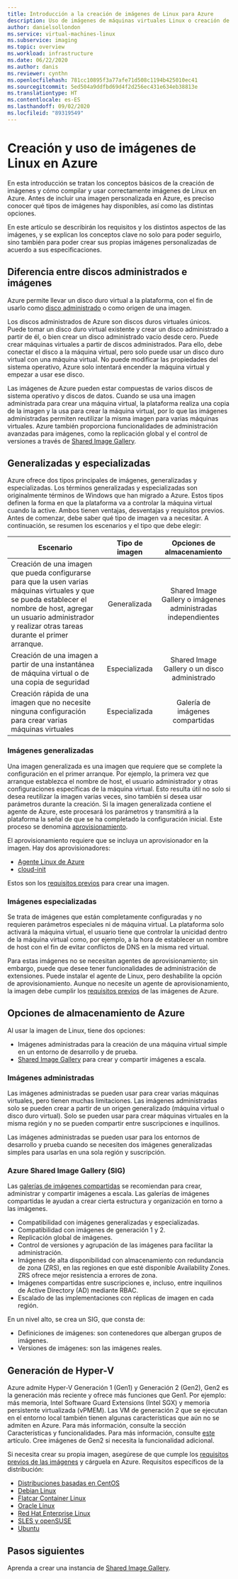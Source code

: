 ```yaml
---
title: Introducción a la creación de imágenes de Linux para Azure
description: Uso de imágenes de máquinas virtuales Linux o creación de imágenes para usarlas en Azure.
author: danielsollondon
ms.service: virtual-machines-linux
ms.subservice: imaging
ms.topic: overview
ms.workload: infrastructure
ms.date: 06/22/2020
ms.author: danis
ms.reviewer: cynthn
ms.openlocfilehash: 781cc10895f3a77afe71d508c1194b425010ec41
ms.sourcegitcommit: 5ed504a9ddfbd69d4f2d256ec431e634eb38813e
ms.translationtype: HT
ms.contentlocale: es-ES
ms.lasthandoff: 09/02/2020
ms.locfileid: "89319549"
---
```

# <a name="bringing-and-creating-linux-images-in-azure"></a>Creación y uso de imágenes de Linux en Azure

En esta introducción se tratan los conceptos básicos de la creación de imágenes y cómo compilar y usar correctamente imágenes de Linux en Azure. Antes de incluir una imagen personalizada en Azure, es preciso conocer qué tipos de imágenes hay disponibles, así como las distintas opciones.

En este artículo se describirán los requisitos y los distintos aspectos de las imágenes, y se explican los conceptos clave no solo para poder seguirlo, sino también para poder crear sus propias imágenes personalizadas de acuerdo a sus especificaciones.

## <a name="difference-between-managed-disks-and-images"></a>Diferencia entre discos administrados e imágenes


Azure permite llevar un disco duro virtual a la plataforma, con el fin de usarlo como [disco administrado](../faq-for-disks.md#managed-disks) o como origen de una imagen. 

Los discos administrados de Azure son discos duros virtuales únicos. Puede tomar un disco duro virtual existente y crear un disco administrado a partir de él, o bien crear un disco administrado vacío desde cero. Puede crear máquinas virtuales a partir de discos administrados. Para ello, debe conectar el disco a la máquina virtual, pero solo puede usar un disco duro virtual con una máquina virtual. No puede modificar las propiedades del sistema operativo, Azure solo intentará encender la máquina virtual y empezar a usar ese disco. 

Las imágenes de Azure pueden estar compuestas de varios discos de sistema operativo y discos de datos. Cuando se usa una imagen administrada para crear una máquina virtual, la plataforma realiza una copia de la imagen y la usa para crear la máquina virtual, por lo que las imágenes administradas permiten reutilizar la misma imagen para varias máquinas virtuales. Azure también proporciona funcionalidades de administración avanzadas para imágenes, como la replicación global y el control de versiones a través de [Shared Image Gallery](shared-image-galleries.md). 



## <a name="generalized-and-specialized"></a>Generalizadas y especializadas

Azure ofrece dos tipos principales de imágenes, generalizadas y especializadas. Los términos generalizadas y especializadas son originalmente términos de Windows que han migrado a Azure. Estos tipos definen la forma en que la plataforma va a controlar la máquina virtual cuando la active. Ambos tienen ventajas, desventajas y requisitos previos. Antes de comenzar, debe saber qué tipo de imagen va a necesitar. A continuación, se resumen los escenarios y el tipo que debe elegir:

| Escenario      | Tipo de imagen  | Opciones de almacenamiento |
| ------------- |:-------------:| :-------------:| 
| Creación de una imagen que pueda configurarse para que la usen varias máquinas virtuales y que se pueda establecer el nombre de host, agregar un usuario administrador y realizar otras tareas durante el primer arranque. | Generalizada | Shared Image Gallery o imágenes administradas independientes |
| Creación de una imagen a partir de una instantánea de máquina virtual o de una copia de seguridad | Especializada |Shared Image Gallery o un disco administrado |
| Creación rápida de una imagen que no necesite ninguna configuración para crear varias máquinas virtuales |Especializada |Galería de imágenes compartidas |


### <a name="generalized-images"></a>Imágenes generalizadas

Una imagen generalizada es una imagen que requiere que se complete la configuración en el primer arranque. Por ejemplo, la primera vez que arranque establezca el nombre de host, el usuario administrador y otras configuraciones específicas de la máquina virtual. Esto resulta útil no solo si desea reutilizar la imagen varias veces, sino también si desea usar parámetros durante la creación. Si la imagen generalizada contiene el agente de Azure, este procesará los parámetros y transmitirá a la plataforma la señal de que se ha completado la configuración inicial. Este proceso se denomina [aprovisionamiento](https://docs.microsoft.com/azure/virtual-machines/linux/provisioning). 

El aprovisionamiento requiere que se incluya un aprovisionador en la imagen. Hay dos aprovisionadores:
- [Agente Linux de Azure](../extensions/agent-linux.md)
- [cloud-init](./using-cloud-init.md)

Estos son los [requisitos previos](./create-upload-generic.md) para crear una imagen.


### <a name="specialized-images"></a>Imágenes especializadas
Se trata de imágenes que están completamente configuradas y no requieren parámetros especiales ni de máquina virtual. La plataforma solo activará la máquina virtual, el usuario tiene que controlar la unicidad dentro de la máquina virtual como, por ejemplo, a la hora de establecer un nombre de host con el fin de evitar conflictos de DNS en la misma red virtual. 

Para estas imágenes no se necesitan agentes de aprovisionamiento; sin embargo, puede que desee tener funcionalidades de administración de extensiones. Puede instalar el agente de Linux, pero deshabilite la opción de aprovisionamiento. Aunque no necesite un agente de aprovisionamiento, la imagen debe cumplir los [requisitos previos](./create-upload-generic.md) de las imágenes de Azure.


## <a name="image-storage-options"></a>Opciones de almacenamiento de Azure
Al usar la imagen de Linux, tiene dos opciones:

- Imágenes administradas para la creación de una máquina virtual simple en un entorno de desarrollo y de prueba.
- [Shared Image Gallery](shared-image-galleries.md) para crear y compartir imágenes a escala.


### <a name="managed-images"></a>Imágenes administradas

Las imágenes administradas se pueden usar para crear varias máquinas virtuales, pero tienen muchas limitaciones. Las imágenes administradas solo se pueden crear a partir de un origen generalizado (máquina virtual o disco duro virtual). Solo se pueden usar para crear máquinas virtuales en la misma región y no se pueden compartir entre suscripciones e inquilinos.

Las imágenes administradas se pueden usar para los entornos de desarrollo y prueba cuando se necesiten dos imágenes generalizadas simples para usarlas en una sola región y suscripción. 

### <a name="azure-shared-image-gallery-sig"></a>Azure Shared Image Gallery (SIG)

Las [galerías de imágenes compartidas](shared-image-galleries.md) se recomiendan para crear, administrar y compartir imágenes a escala. Las galerías de imágenes compartidas le ayudan a crear cierta estructura y organización en torno a las imágenes.  

- Compatibilidad con imágenes generalizadas y especializadas.
- Compatibilidad con imágenes de generación 1 y 2.
- Replicación global de imágenes.
- Control de versiones y agrupación de las imágenes para facilitar la administración.
- Imágenes de alta disponibilidad con almacenamiento con redundancia de zona (ZRS), en las regiones en que esté disponible Availability Zones. ZRS ofrece mejor resistencia a errores de zona.
- Imágenes compartidas entre suscripciones e, incluso, entre inquilinos de Active Directory (AD) mediante RBAC.
- Escalado de las implementaciones con réplicas de imagen en cada región.

En un nivel alto, se crea un SIG, que consta de:
- Definiciones de imágenes: son contenedores que albergan grupos de imágenes.
- Versiones de imágenes: son las imágenes reales.



## <a name="hyper-v-generation"></a>Generación de Hyper-V

Azure admite Hyper-V Generación 1 (Gen1) y Generación 2 (Gen2), Gen2 es la generación más reciente y ofrece más funciones que Gen1. Por ejemplo: más memoria, Intel Software Guard Extensions (Intel SGX) y memoria persistente virtualizada (vPMEM). Las VM de generación 2 que se ejecutan en el entorno local también tienen algunas características que aún no se admiten en Azure. Para más información, consulte la sección Características y funcionalidades. Para más información, consulte [este](../windows/generation-2.md) artículo. Cree imágenes de Gen2 si necesita la funcionalidad adicional.

Si necesita crear su propia imagen, asegúrese de que cumple los [requisitos previos de las imágenes](./create-upload-generic.md) y cárguela en Azure. Requisitos específicos de la distribución:


- [Distribuciones basadas en CentOS](create-upload-centos.md)
- [Debian Linux](debian-create-upload-vhd.md)
- [Flatcar Container Linux](flatcar-create-upload-vhd.md)
- [Oracle Linux](oracle-create-upload-vhd.md)
- [Red Hat Enterprise Linux](redhat-create-upload-vhd.md)
- [SLES y openSUSE](suse-create-upload-vhd.md)
- [Ubuntu](create-upload-ubuntu.md)


## <a name="next-steps"></a>Pasos siguientes

Aprenda a crear una instancia de [Shared Image Gallery](tutorial-custom-images.md).
